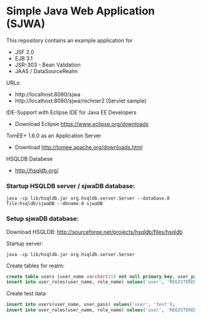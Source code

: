 # Simple Java Web Application (SJWA)
This repository contains an example application for
* JSF 2.0
* EJB 3.1
* JSR-303 - Bean Validation
* JAAS / DataSourceRealm

URLs:
* http://localhost:8080/sjwa
* http://localhost:8080/sjwa/rechner2 (Servlet sample)

IDE-Support with Eclipse IDE for Java EE Developers
* Download Eclipse https://www.eclipse.org/downloads

TomEE+ 1.6.0 as an Application Server
* Download http://tomee.apache.org/downloads.html

HSQLDB Databese
* http://hsqldb.org/

### Startup HSQLDB server / sjwaDB database:
````
java -cp lib/hsqldb.jar org.hsqldb.server.Server --database.0 file:hsqldb/sjwaDB --dbname.0 sjwaDB
````


### Setup sjwaDB database:
Download HSQLDB: http://sourceforge.net/projects/hsqldb/files/hsqldb

Startup server: 
```
java -cp lib/hsqldb.jar org.hsqldb.server.Server
```
Create tables for realm:
```sql
create table users (user_name varchar(15) not null primary key, user_pass varchar(15) not null);
insert into user_roles(user_name, role_name) values('user', 'REGISTERED');
```
Create test data
```sql
insert into users(user_name, user_pass) values('user', 'test');
insert into user_roles(user_name, role_name) values('user', 'REGISTERED');
```
